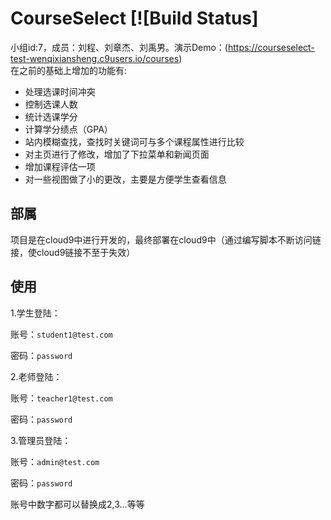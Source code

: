 # CourseSelect [![Build Status]


小组id:7，成员：刘程、刘章杰、刘禹男。演示Demo：(https://courseselect-test-wenqixiansheng.c9users.io/courses)<br>
在之前的基础上增加的功能有:
* 处理选课时间冲突
* 控制选课人数
* 统计选课学分
* 计算学分绩点（GPA）
* 站内模糊查找，查找时关键词可与多个课程属性进行比较
* 对主页进行了修改，增加了下拉菜单和新闻页面
* 增加课程评估一项
* 对一些视图做了小的更改，主要是方便学生查看信息

## 部属
项目是在cloud9中进行开发的，最终部署在cloud9中（通过编写脚本不断访问链接，使cloud9链接不至于失效）

## 使用

1.学生登陆：

账号：`student1@test.com`

密码：`password`

2.老师登陆：

账号：`teacher1@test.com`

密码：`password`


3.管理员登陆：

账号：`admin@test.com`

密码：`password`

账号中数字都可以替换成2,3...等等





